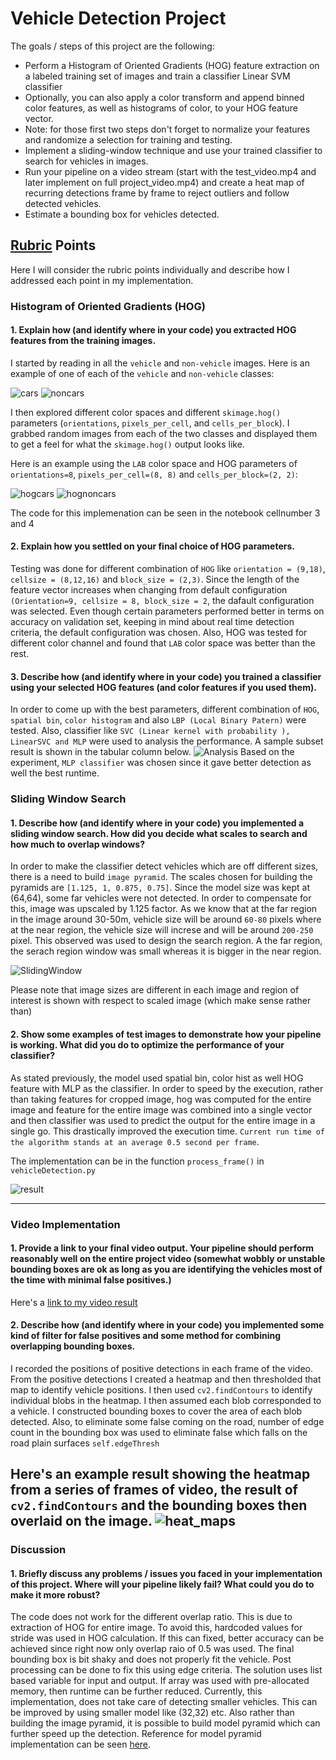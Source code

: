 # Vehicle Detection Project

The goals / steps of this project are the following:

* Perform a Histogram of Oriented Gradients (HOG) feature extraction on a labeled training set of images and train a classifier Linear SVM classifier
* Optionally, you can also apply a color transform and append binned color features, as well as histograms of color, to your HOG feature vector. 
* Note: for those first two steps don't forget to normalize your features and randomize a selection for training and testing.
* Implement a sliding-window technique and use your trained classifier to search for vehicles in images.
* Run your pipeline on a video stream (start with the test_video.mp4 and later implement on full project_video.mp4) and create a heat map of recurring detections frame by frame to reject outliers and follow detected vehicles.
* Estimate a bounding box for vehicles detected.

## [Rubric](https://review.udacity.com/#!/rubrics/513/view) Points
Here I will consider the rubric points individually and describe how I addressed each point in my implementation.  

### Histogram of Oriented Gradients (HOG)

#### 1. Explain how (and identify where in your code) you extracted HOG features from the training images.

I started by reading in all the `vehicle` and `non-vehicle` images.  Here is an example of one of each of the `vehicle` and `non-vehicle` classes:

![cars](output/cars.png)
![noncars](output/non_cars.png)

I then explored different color spaces and different `skimage.hog()` parameters (`orientations`, `pixels_per_cell`, and `cells_per_block`).  I grabbed random images from each of the two classes and displayed them to get a feel for what the `skimage.hog()` output looks like.

Here is an example using the `LAB` color space and HOG parameters of `orientations=8`, `pixels_per_cell=(8, 8)` and `cells_per_block=(2, 2)`:

![hogcars](output/hog_cars.png)
![hognoncars](output/hog_noncars.png)

The code for this implemenation can be seen in the notebook cellnumber 3 and 4

#### 2. Explain how you settled on your final choice of HOG parameters.
Testing was done for different combination of `HOG` like `orientation = (9,18)`, `cellsize = (8,12,16)` and `block_size = (2,3)`. Since the length of the feature vector increases when changing from default configuration `(Orientation=9, cellsize = 8, block_size = 2`, the dafault configuration was selected. Even though  certain parameters performed better in terms on accuracy on validation set, keeping in mind about real time detection criteria, the default configuration was chosen. Also, HOG was tested for different color channel and found that `LAB` color space was better than the rest.

#### 3. Describe how (and identify where in your code) you trained a classifier using your selected HOG features (and color features if you used them).
In order to come up with the best parameters, different combination of `HOG`, `spatial bin`, `color histogram` and also `LBP (Local Binary Patern)` were tested. Also, classifier like `SVC (Linear kernel with probability ), LinearSVC and MLP` were used to analysis the performance. A sample subset result is shown in the tabular column below.
![Analysis](output/experiment.png)
Based on the experiment, `MLP classifier` was chosen since it gave better detection as well the best runtime.

### Sliding Window Search

#### 1. Describe how (and identify where in your code) you implemented a sliding window search.  How did you decide what scales to search and how much to overlap windows?

In order to make the classifier detect vehicles which are off different sizes, there is a need to build `image pyramid`. The scales chosen for building the pyramids are `[1.125, 1, 0.875, 0.75]`. Since the model size was kept at (64,64), some far vehicles were not detected. In order to compensate for this, image was upscaled by 1.125 factor. As we know that at the far region in the image around 30-50m, vehicle size will be around `60-80` pixels where at the near region, the vehicle size will increse and will be around `200-250` pixel. This observed was used to design the search region. A the far region, the serach region window was small whereas it is bigger in the near region. 

![SlidingWindow](output/sliding_window.png)

Please note that image sizes are different in each image and region of interest is shown with respect to scaled image (which make sense rather than)

#### 2. Show some examples of test images to demonstrate how your pipeline is working.  What did you do to optimize the performance of your classifier?

As stated previously, the model used spatial bin, color hist as well HOG feature with MLP as the classifier. In order to speed by the execution, rather than taking features for cropped image, hog was computed for the entire image and feature for the entire image was combined into a single vector and then classifier was used to predict the output for the entire image in a single go. This drastically improved the execution time. `Current run time of the algorithm stands at an average 0.5 second per frame`.

The implementation can be in the function `process_frame()` in `vehicleDetection.py`

![result](output/result.png)

---

### Video Implementation

#### 1. Provide a link to your final video output.  Your pipeline should perform reasonably well on the entire project video (somewhat wobbly or unstable bounding boxes are ok as long as you are identifying the vehicles most of the time with minimal false positives.)
Here's a [link to my video result](https://youtu.be/BuWwSEln250)

#### 2. Describe how (and identify where in your code) you implemented some kind of filter for false positives and some method for combining overlapping bounding boxes.

I recorded the positions of positive detections in each frame of the video.  From the positive detections I created a heatmap and then thresholded that map to identify vehicle positions.  I then used `cv2.findContours` to identify individual blobs in the heatmap.  I then assumed each blob corresponded to a vehicle.  I constructed bounding boxes to cover the area of each blob detected. Also, to eliminate some false coming on the road, number of edge count in the bounding box was used to eliminate false which falls on the road plain surfaces `self.edgeThresh`

Here's an example result showing the heatmap from a series of frames of video, the result of `cv2.findContours` and the bounding boxes then overlaid on the image. 
![heat_maps](output/heat_maps.png)
---

### Discussion

#### 1. Briefly discuss any problems / issues you faced in your implementation of this project.  Where will your pipeline likely fail?  What could you do to make it more robust?

The code does not work for the different overlap ratio. This is due to extraction of HOG for entire image. To avoid this, hardcoded values for stride was used in HOG calculation. If this can fixed, better accuracy can be achieved since right now only overlap raio of 0.5 was used. The final bounding box is bit shaky and does not properly fit the vehicle. Post processing can be done to fix this using edge criteria. The solution uses list based variable for input and output. If array was used with pre-allocated memory, then runtime can be further reduced. Currently, this implementation, does not take care of detecting smaller vehicles. This can be improved by using smaller model like (32,32) etc. Also rather than building the image pyramid, it is possible to build model pyramid which can further speed up the detection. Reference for model pyramid implementation can be seen [here](https://www.robots.ox.ac.uk/~vgg/rg/papers/DollarBMVC10FPDW.pdf). 
